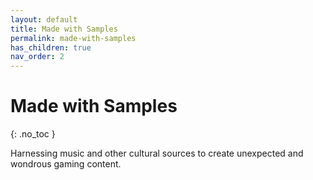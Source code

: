 ```yaml
---
layout: default
title: Made with Samples
permalink: made-with-samples
has_children: true
nav_order: 2
---
```


# Made with Samples
{: .no_toc }

Harnessing music and other cultural sources to create unexpected and wondrous gaming content.



















